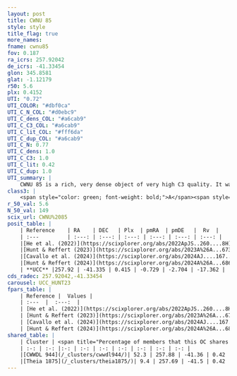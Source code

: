 ```yaml
---
layout: post
title: CWNU 85
style: style
title_flag: true
more_names: 
fname: cwnu85
fov: 0.187
ra_icrs: 257.92042
de_icrs: -41.33454
glon: 345.8581
glat: -1.12179
r50: 5.6
plx: 0.4152
UTI: "0.72"
UTI_COLOR: "#dbf0ca"
UTI_C_N_COL: "#d0ebc9"
UTI_C_dens_COL: "#a6cab9"
UTI_C_C3_COL: "#a6cab9"
UTI_C_lit_COL: "#fff6da"
UTI_C_dup_COL: "#a6cab9"
UTI_C_N: 0.77
UTI_C_dens: 1.0
UTI_C_C3: 1.0
UTI_C_lit: 0.42
UTI_C_dup: 1.0
UTI_summary: |
    CWNU 85 is a rich, very dense object of very high C3 quality. It was recently reported in the literature. This object shares a significant percentage of members with 2 later reported entries.
class3: |
    <span style="color: green; font-weight: bold;">A</span><span style="color: green; font-weight: bold;">A</span>
r_50_val: 5.6
N_50_val: 149
scix_url: CWNU%2085
posit_table: |
    | Reference    | RA    | DEC   | Plx  | pmRA  | pmDE   |  Rv  |
    | :---         | :---: | :---: | :---: | :---: | :---: | :---: |
    |[He et al. (2022)](https://scixplorer.org/abs/2022ApJS..260....8H) | 257.934 | -41.356 | 0.43 | -0.74 | -2.69 | -19.1 |
    |[Hunt & Reffert (2023)](https://scixplorer.org/abs/2023A%26A...673A.114H) | 257.952 | -41.343 | 0.418 | -0.72 | -2.698 | 8.56 |
    |[Cavallo et al. (2024)](https://scixplorer.org/abs/2024AJ....167...12C) | 257.913 | -41.353 | 0.419 | -- | -- | -- |
    |[Hunt & Reffert (2024)](https://scixplorer.org/abs/2024A%26A...686A..42H) | 257.952 | -41.343 | 0.418 | -0.72 | -2.698 | 8.56 |
    | **UCC** |257.92 | -41.335 | 0.415 | -0.729 | -2.704 | -17.362 | 
cds_radec: 257.92042,-41.33454
carousel: UCC_HUNT23
fpars_table: |
    | Reference |  Values |
    | :---  |  :---:  |
    | [He et al. (2022)](https://scixplorer.org/abs/2022ApJS..260....8H) | `AG=3.4, m-M=11.3, logAge=7.4, Z=0.02` |
    | [Hunt & Reffert (2023)](https://scixplorer.org/abs/2023A%26A...673A.114H) | `AV50=3.328, diffAV50=2.431, MOD50=11.736, logAge50=7.082` |
    | [Cavallo et al. (2024)](https://scixplorer.org/abs/2024AJ....167...12C) | `AV50=3.54, dMod50=11.57, logAge50=7.53, [Fe/H]50=0.2` |
    | [Hunt & Reffert (2024)](https://scixplorer.org/abs/2024A%26A...686A..42H) | `MassJ=743.905` |
shared_table: |
    | Cluster | <span title="Percentage of members that this OC shares with the ones listed">%</span>   | RA   | DEC   | Plx   | pmRA  | pmDE  | Rv | UTI |
    | :-: | :-: |:-: | :-: | :-: | :-: | :-: | :-: | :-: |
    |[CWWDL 944](/_clusters/cwwdl944/)| 52.3 | 257.88 | -41.36 | 0.42 | -0.75 | -2.72 | -20.1 |0.07 |
    |[Theia 1875](/_clusters/theia1875/)| 9.4 | 257.69 | -41.5 | 0.42 | -0.75 | -2.71 | -12.72 |0.05 |
---
```

